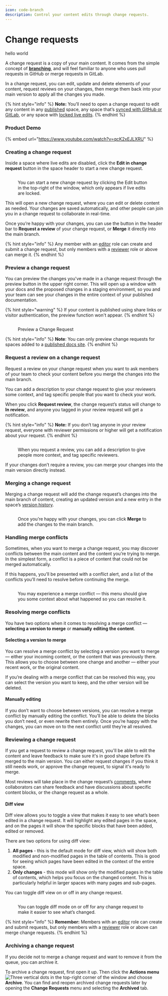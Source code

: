 ```yaml
---
icon: code-branch
description: Control your content edits through change requests.
---
```


# Change requests
hello world

A change request is a copy of your main content. It comes from the simple concept of [**branching**](https://git-scm.com/book/en/v2/Git-Branching-Branches-in-a-Nutshell), and will feel familiar to anyone who uses pull requests in GitHub or merge requests in GitLab.

In a change request, you can edit, update and delete elements of your content, request reviews on your changes, then merge them back into your main version to apply all the changes you made.

{% hint style="info" %}
**Note:** You’ll need to open a change request to edit any content in any [published](../published-documentation/overview.md) space, any space that’s [synced with GitHub or GitLab](../integrations/git-sync/), or any space with [locked live edits](../content-editor/editing-content/live-edits.md).
{% endhint %}

### Product Demo

{% embed url="https://www.youtube.com/watch?v=qcK2xEJLXRU" %}

### Creating a change request

Inside a space where live edits are disabled, click the **Edit in change request** button in the space header to start a new change request.

<figure><img src="../.gitbook/assets/editor-change-request.png" alt=""><figcaption><p>You can start a new change request by clicking the Edit button in the top-right of the window, which only appears if live edits are locked.</p></figcaption></figure>

This will open a new change request, where you can edit or delete content as needed. Your changes are saved automatically, and other people can join you in a change request to collaborate in real-time.

Once you’re happy with your changes, you can use the button in the header bar to **Request a review** of your change request, or **Merge** it directly into the main branch.

{% hint style="info" %}
Any member with an [editor](../account-management/member-management/roles.md#editor) role can create and submit a change request, but only members with a [reviewer](../account-management/member-management/roles.md#reviewer) role or above can merge it.
{% endhint %}

### Preview a change request

You can preview the changes you've made in a change request through the preview button in the upper right corner. This will open up a window with your docs and the proposed changes in a staging environment, so you and your team can see your changes in the entire context of your published documentation.

{% hint style="warning" %}
If your content is published using share links or visitor authentication, the preview function won't appear.
{% endhint %}

<figure><img src="../.gitbook/assets/editor-preview-change-request.png" alt=""><figcaption><p>Preview a Change Request</p></figcaption></figure>

{% hint style="info" %}
**Note**: You can only preview change requests for spaces added to a [published docs site](../published-documentation/publish-a-docs-site/).
{% endhint %}

### Request a review on a change request

Request a review on your change request when you want to ask members of your team to check your content before you merge the changes into the main branch.

You can add a description to your change request to give your reviewers some context, and tag specific people that you want to check your work.

When you click **Request review**, the change request’s status will change to **In review**, and anyone you tagged in your review request will get a notification.

{% hint style="info" %}
**Note:** If you don’t tag anyone in your review request, everyone with reviewer permissions or higher will get a notification about your request.
{% endhint %}

<figure><img src="../.gitbook/assets/editor-review-change-request.png" alt=""><figcaption><p>When you request a review, you can add a description to give people more context, and tag specific reviewers.</p></figcaption></figure>

If your changes don’t require a review, you can merge your changes into the main version directly instead.

### Merging a change request

Merging a change request will add the change request’s changes into the main branch of content, creating an updated version and a new entry in the space’s [version history](../content-editor/activity-history.md#see-the-activity-of-a-specific-draft).

<figure><img src="../.gitbook/assets/editor-merge-change-request.png" alt=""><figcaption><p>Once you’re happy with your changes, you can click <strong>Merge</strong> to add the changes to the main branch.</p></figcaption></figure>

### Handling merge conflicts

Sometimes, when you want to merge a change request, you may discover conflicts between the main content and the content you’re trying to merge. In the simplest form, a conflict is a piece of content that could not be merged automatically.

If this happens, you’ll be presented with a conflict alert, and a list of the conflicts you’ll need to resolve before continuing the merge.

<figure><img src="../.gitbook/assets/conflict.png" alt=""><figcaption><p>You may experience a merge conflict — this menu should give you some context about what happened so you can resolve it.</p></figcaption></figure>

### Resolving merge conflicts

You have two options when it comes to resolving a merge conflict — **selecting a version to merge** or **manually** **editing the content**.

#### Selecting a version to merge

You can resolve a merge conflict by selecting a version you want to merge — either your incoming content, or the content that was previously there. This allows you to choose between one change and another — either your recent work, or the original content.

If you’re dealing with a merge conflict that can be resolved this way, you can select the version you want to keep, and the other version will be deleted.

#### Manually editing

If you don’t want to choose between versions, you can resolve a merge conflict by manually editing the conflict. You’ll be able to delete the blocks you don’t need, or even rewrite them entirely. Once you’re happy with the changes, you can move on to the next conflict until they’re all resolved.

### Reviewing a change request

If you get a request to review a change request, you'll be able to edit the content and leave feedback to make sure it's in good shape before it’s merged to the main version. You can either request changes if you think it still needs work, or approve the change request, to signal it's ready to merge.

Most reviews will take place in the change request’s [comments](comments-discussion.md), where collaborators can share feedback and have discussions about specific content blocks, or the change request as a whole.

#### Diff view <a href="#diff-mode" id="diff-mode"></a>

Diff view allows you to toggle a view that makes it easy to see what’s been edited in a change request. It will highlight any edited pages in the space, and on the pages it will show the specific blocks that have been added, edited or removed.

There are two options for using diff view:

1. **All pages** - this is the default mode for diff view, which will show both modified and non-modified pages in the table of contents. This is good for seeing which pages have been edited in the context of the entire space.
2. **Only changes** - this mode will show only the modified pages in the table of contents, which helps you focus on the changed content. This is particularly helpful in larger spaces with many pages and sub-pages.

You can toggle diff view on or off in any change request.

<figure><img src="../.gitbook/assets/editor-diff-change-request.png" alt=""><figcaption><p>You can toggle diff mode on or off for any change request to make it easier to see what’s changed.</p></figcaption></figure>

{% hint style="info" %}
**Remember:** Members with an [editor](../account-management/member-management/roles.md#editor) role can create and submit requests, but only members with a [reviewer](../account-management/member-management/roles.md#reviewer) role or above can merge change requests.
{% endhint %}

### Archiving a change request

If you decide not to merge a change request and want to remove it from the queue, you can archive it.

To archive a change request, first open it up. Then click the **Actions menu** <img src="../.gitbook/assets/Actions menu.png" alt="Three vertical dots" data-size="line"> in the top-right corner of the window and choose **Archive**. You can find and reopen archived change requests later by opening the **Change Requests** menu and selecting the **Archived** tab.
